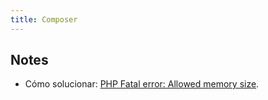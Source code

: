 ```yaml
---
title: Composer
---
```


## Notes
- Cómo solucionar: [PHP Fatal error:  Allowed memory size][1].

[1]:	https://gist.github.com/eleazarbr/a07be458e497c29d8e8763301f049a1b
